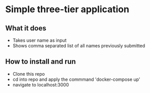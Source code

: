 # Simple three-tier application

## What it does
- Takes user name as input
- Shows comma separated list of all names previously submitted

## How to install and run
- Clone this repo
- cd into repo and apply the commmand 'docker-compose up'
- navigate to localhost:3000